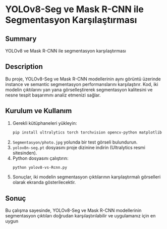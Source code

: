 # YOLOv8-Seg ve Mask R-CNN ile Segmentasyon Karşılaştırması

## Summary
YOLOv8 ve Mask R-CNN ile segmentasyon karşılaştırması

## Description
Bu proje, YOLOv8-Seg ve Mask R-CNN modellerinin aynı görüntü üzerinde instance ve semantic segmentasyon performanslarını karşılaştırır. Kod, iki modelin çıktılarını yan yana görselleştirerek segmentasyon kalitesini ve nesne tespit başarımını analiz etmenizi sağlar.

## Kurulum ve Kullanım

1. Gerekli kütüphaneleri yükleyin:
    ```bash
    pip install ultralytics torch torchvision opencv-python matplotlib
    ```
2. `Segmentasyon/photo.jpg` yolunda bir test görseli bulundurun.
3. `yolov8n-seg.pt` dosyasını proje dizinine indirin (Ultralytics resmi sitesinden).
4. Python dosyasını çalıştırın:
    ```bash
    python yolov8-vs-Rcnn.py
    ```
5. Sonuçlar, iki modelin segmentasyon çıktılarının karşılaştırmalı görselleri olarak ekranda gösterilecektir.

## Sonuç
Bu çalışma sayesinde, YOLOv8-Seg ve Mask R-CNN modellerinin segmentasyon çıktıları doğrudan karşılaştırılabilir ve uygulamanız için en uygun

